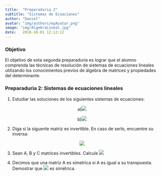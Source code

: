 ```yaml
---
title:  "Preparaduria 2"
subtitle: "Sistemas de Ecuaciones"
author: "Daniel"
avatar: "img/authors/myAvatar.png"
image: "img/AlgebraLineal.jpg"
date:   2018-10-01 12:12:12
---
```


### Objetivo

El objetivo de esta segunda preparaduría es lograr que el alumno comprenda las técnicas de resolución de sistemas de ecuaciones lineales utilizando los conocimientos previos de álgebra de matrices y propiedades del determinante.

### Preparaduria 2: Sistemas de ecuaciones lineales

1. Estudiar las soluciones de los siguientes sistemas de ecuaciones:


<p align="center">
  a)<img src="http://www.HostMath.com/Show.aspx?Code=%5Cbegin%7Bcases%7D%203x-4y%2B2z%3D0%5C%5C%7B-2x-3y%2Bz%3D0%7D%5C%5C%7B5x-y%2Bz%3D0%7D%5Cend%7Bcases%7D">
</p>

<p align="center">
  b)<img src="http://www.HostMath.com/Show.aspx?Code=%5Cbegin%7Bcases%7D%203x-4y%2B2z%3D1%5C%5C%7B-2x-3y%2Bz%3D2%7D%5C%5C%7B5x-y%2Bz%3D5%7D%5Cend%7Bcases%7D">
</p>



2. Diga si la siguente matriz es invertible. En caso de serlo, encuentre su inversa:

<p align="center">
  <img src="https://latex.codecogs.com/gif.latex?%5Cbegin%7Bpmatrix%7D%20-1%20%26%202%20%26%20-3%20%5C%5C%202%20%26%201%20%26%200%20%5C%5C%204%20%26%20-2%20%26%205%20%5Cend%7Bpmatrix%7D">
</p>


3. Sean A, B y C matrices invertibles. Calcule <img src ="https://latex.codecogs.com/gif.latex?%28ABC%29%5E%7B-1%7D">

4. Decimos que una matriz A es simetrica si A es igual a su transpuesta. Demostrar que <img src="https://latex.codecogs.com/gif.latex?%5Cfrac%7B1%7D%7B2%7D%28A&plus;A%5E%7Bt%7D%29"> es simétrica.